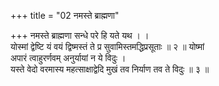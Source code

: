 +++
title = "02 नमस्ते ब्राह्मणा"

+++
नमस्ते ब्राह्मणा सन्धे परे हि यते यथ । ।  
योस्मां द्वेष्टि यं वयं द्विष्मस्तं ते प्र सुवामिस्तमद्धिप्रसूताः ॥ २ ॥ योष्मां  
अपारं त्वाहुरर्णवम् अनुर्यायां न ये विदुः ।  
यस्ते वेदो वरमास्य महत्साक्षाद्वेदि मुखं तव निर्याण तव ते विदुः ॥ ३ ॥